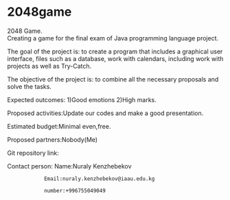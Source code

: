 # 2048game
2048 Game.   
Creating a game for the final exam of Java programming language project.

The goal of the project is: to create a program that includes a graphical user interface,
files such as a database, work with calendars, including work with projects as well as Try-Catch.

The objective of the project is: to combine all the necessary proposals and solve the tasks.

Expected outcomes: 1)Good emotions 2)High marks.

Proposed activities:Update our codes and make a good presentation.

Estimated budget:Minimal even,free.

Proposed partners:Nobody(Me)

Git repository link:

Contact person: Name:Nuraly Kenzhebekov

                Email:nuraly.kenzhebekov@iaau.edu.kg
                
                number:+996755049049
                






